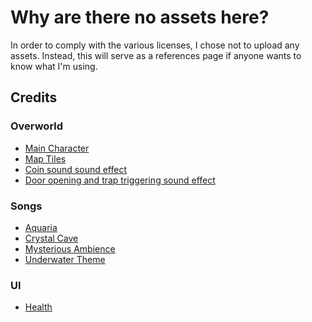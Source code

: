 # Why are there no assets here?
In order to comply with the various licenses, I chose not to upload any assets. Instead,
this will serve as a references page if anyone wants to know what I'm using.

## Credits
### Overworld
- [Main Character](https://0x72.itch.io/16x16-dungeon-tileset)
- [Map Tiles](https://0x72.itch.io/dungeontileset-ii)
- [Coin sound sound effect](https://opengameart.org/content/512-sound-effects-8-bit-style)
- [Door opening and trap triggering sound effect](https://opengameart.org/content/sfx-the-ultimate-2017-8-bit-mini-pack)

### Songs
- [Aquaria](https://opengameart.org/content/aquaria)
- [Crystal Cave](https://opengameart.org/content/crystal-cave-song18)
- [Mysterious Ambience](https://opengameart.org/content/mysterious-ambience-song21)
- [Underwater Theme](https://opengameart.org/content/underwater-theme)

### UI
- [Health](https://opengameart.org/content/heart-health-bar)

